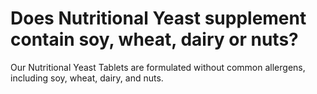 # Does Nutritional Yeast supplement contain soy, wheat, dairy or nuts?

Our Nutritional Yeast Tablets are formulated without common allergens, including soy, wheat, dairy, and nuts.